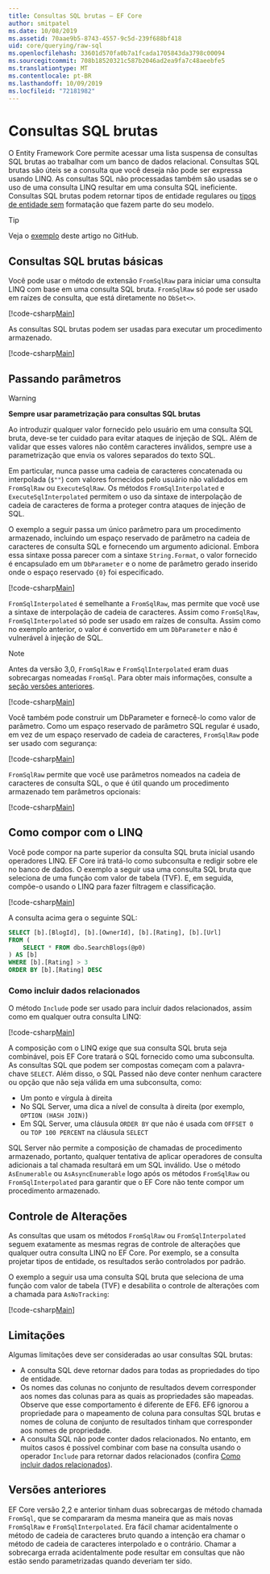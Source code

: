 ```yaml
---
title: Consultas SQL brutas – EF Core
author: smitpatel
ms.date: 10/08/2019
ms.assetid: 70aae9b5-8743-4557-9c5d-239f688bf418
uid: core/querying/raw-sql
ms.openlocfilehash: 33601d570fa0b7a1fcada1705843da3798c00094
ms.sourcegitcommit: 708b18520321c587b2046ad2ea9fa7c48aeebfe5
ms.translationtype: MT
ms.contentlocale: pt-BR
ms.lasthandoff: 10/09/2019
ms.locfileid: "72181982"
---
```

# <a name="raw-sql-queries"></a>Consultas SQL brutas

O Entity Framework Core permite acessar uma lista suspensa de consultas SQL brutas ao trabalhar com um banco de dados relacional. Consultas SQL brutas são úteis se a consulta que você deseja não pode ser expressa usando LINQ. As consultas SQL não processadas também são usadas se o uso de uma consulta LINQ resultar em uma consulta SQL ineficiente. Consultas SQL brutas podem retornar tipos de entidade regulares ou [tipos de entidade sem](xref:core/modeling/keyless-entity-types) formatação que fazem parte do seu modelo.

> [!TIP]  
> Veja o [exemplo](https://github.com/aspnet/EntityFramework.Docs/tree/master/samples/core/Querying/RawSQL/Sample.cs) deste artigo no GitHub.

## <a name="basic-raw-sql-queries"></a>Consultas SQL brutas básicas

Você pode usar o método de extensão `FromSqlRaw` para iniciar uma consulta LINQ com base em uma consulta SQL bruta. `FromSqlRaw` só pode ser usado em raízes de consulta, que está diretamente no `DbSet<>`.

[!code-csharp[Main](../../../samples/core/Querying/RawSQL/Sample.cs#FromSqlRaw)]

As consultas SQL brutas podem ser usadas para executar um procedimento armazenado.

[!code-csharp[Main](../../../samples/core/Querying/RawSQL/Sample.cs#FromSqlRawStoredProcedure)]

## <a name="passing-parameters"></a>Passando parâmetros

> [!WARNING]
> **Sempre usar parametrização para consultas SQL brutas**
>
> Ao introduzir qualquer valor fornecido pelo usuário em uma consulta SQL bruta, deve-se ter cuidado para evitar ataques de injeção de SQL. Além de validar que esses valores não contêm caracteres inválidos, sempre use a parametrização que envia os valores separados do texto SQL.
>
> Em particular, nunca passe uma cadeia de caracteres concatenada ou interpolada (`$""`) com valores fornecidos pelo usuário não validados em `FromSqlRaw` ou `ExecuteSqlRaw`. Os métodos `FromSqlInterpolated` e `ExecuteSqlInterpolated` permitem o uso da sintaxe de interpolação de cadeia de caracteres de forma a proteger contra ataques de injeção de SQL.

O exemplo a seguir passa um único parâmetro para um procedimento armazenado, incluindo um espaço reservado de parâmetro na cadeia de caracteres de consulta SQL e fornecendo um argumento adicional. Embora essa sintaxe possa parecer com a sintaxe `String.Format`, o valor fornecido é encapsulado em um `DbParameter` e o nome de parâmetro gerado inserido onde o espaço reservado `{0}` foi especificado.

[!code-csharp[Main](../../../samples/core/Querying/RawSQL/Sample.cs#FromSqlRawStoredProcedureParameter)]

`FromSqlInterpolated` é semelhante a `FromSqlRaw`, mas permite que você use a sintaxe de interpolação de cadeia de caracteres. Assim como `FromSqlRaw`, `FromSqlInterpolated` só pode ser usado em raízes de consulta. Assim como no exemplo anterior, o valor é convertido em um `DbParameter` e não é vulnerável à injeção de SQL.

> [!NOTE]
> Antes da versão 3,0, `FromSqlRaw` e `FromSqlInterpolated` eram duas sobrecargas nomeadas `FromSql`. Para obter mais informações, consulte a [seção versões anteriores](#previous-versions).

[!code-csharp[Main](../../../samples/core/Querying/RawSQL/Sample.cs#FromSqlInterpolatedStoredProcedureParameter)]

Você também pode construir um DbParameter e fornecê-lo como valor de parâmetro. Como um espaço reservado de parâmetro SQL regular é usado, em vez de um espaço reservado de cadeia de caracteres, `FromSqlRaw` pode ser usado com segurança:

[!code-csharp[Main](../../../samples/core/Querying/RawSQL/Sample.cs#FromSqlRawStoredProcedureSqlParameter)]

`FromSqlRaw` permite que você use parâmetros nomeados na cadeia de caracteres de consulta SQL, o que é útil quando um procedimento armazenado tem parâmetros opcionais:

[!code-csharp[Main](../../../samples/core/Querying/RawSQL/Sample.cs#FromSqlRawStoredProcedureNamedSqlParameter)]

## <a name="composing-with-linq"></a>Como compor com o LINQ

Você pode compor na parte superior da consulta SQL bruta inicial usando operadores LINQ. EF Core irá tratá-lo como subconsulta e redigir sobre ele no banco de dados. O exemplo a seguir usa uma consulta SQL bruta que seleciona de uma função com valor de tabela (TVF). E, em seguida, compõe-o usando o LINQ para fazer filtragem e classificação.

[!code-csharp[Main](../../../samples/core/Querying/RawSQL/Sample.cs#FromSqlInterpolatedComposed)]

A consulta acima gera o seguinte SQL:

```sql
SELECT [b].[BlogId], [b].[OwnerId], [b].[Rating], [b].[Url]
FROM (
    SELECT * FROM dbo.SearchBlogs(@p0)
) AS [b]
WHERE [b].[Rating] > 3
ORDER BY [b].[Rating] DESC
```

### <a name="including-related-data"></a>Como incluir dados relacionados

O método `Include` pode ser usado para incluir dados relacionados, assim como em qualquer outra consulta LINQ:

[!code-csharp[Main](../../../samples/core/Querying/RawSQL/Sample.cs#FromSqlInterpolatedInclude)]

A composição com o LINQ exige que sua consulta SQL bruta seja combinável, pois EF Core tratará o SQL fornecido como uma subconsulta. As consultas SQL que podem ser compostas começam com a palavra-chave `SELECT`. Além disso, o SQL Passed não deve conter nenhum caractere ou opção que não seja válida em uma subconsulta, como:

- Um ponto e vírgula à direita
- No SQL Server, uma dica a nível de consulta à direita (por exemplo, `OPTION (HASH JOIN)`)
- Em SQL Server, uma cláusula `ORDER BY` que não é usada com `OFFSET 0` ou `TOP 100 PERCENT` na cláusula `SELECT`

SQL Server não permite a composição de chamadas de procedimento armazenado, portanto, qualquer tentativa de aplicar operadores de consulta adicionais a tal chamada resultará em um SQL inválido. Use o método `AsEnumerable` ou `AsAsyncEnumerable` logo após os métodos `FromSqlRaw` ou `FromSqlInterpolated` para garantir que o EF Core não tente compor um procedimento armazenado.

## <a name="change-tracking"></a>Controle de Alterações

As consultas que usam os métodos `FromSqlRaw` ou `FromSqlInterpolated` seguem exatamente as mesmas regras de controle de alterações que qualquer outra consulta LINQ no EF Core. Por exemplo, se a consulta projetar tipos de entidade, os resultados serão controlados por padrão.

O exemplo a seguir usa uma consulta SQL bruta que seleciona de uma função com valor de tabela (TVF) e desabilita o controle de alterações com a chamada para `AsNoTracking`:

[!code-csharp[Main](../../../samples/core/Querying/RawSQL/Sample.cs#FromSqlInterpolatedAsNoTracking)]

## <a name="limitations"></a>Limitações

Algumas limitações deve ser consideradas ao usar consultas SQL brutas:

- A consulta SQL deve retornar dados para todas as propriedades do tipo de entidade.
- Os nomes das colunas no conjunto de resultados devem corresponder aos nomes das colunas para as quais as propriedades são mapeadas. Observe que esse comportamento é diferente de EF6. EF6 ignorou a propriedade para o mapeamento de coluna para consultas SQL brutas e nomes de coluna de conjunto de resultados tinham que corresponder aos nomes de propriedade.
- A consulta SQL não pode conter dados relacionados. No entanto, em muitos casos é possível combinar com base na consulta usando o operador `Include` para retornar dados relacionados (confira [Como incluir dados relacionados](#including-related-data)).

## <a name="previous-versions"></a>Versões anteriores

EF Core versão 2,2 e anterior tinham duas sobrecargas de método chamada `FromSql`, que se compararam da mesma maneira que as mais novas `FromSqlRaw` e `FromSqlInterpolated`. Era fácil chamar acidentalmente o método de cadeia de caracteres bruto quando a intenção era chamar o método de cadeia de caracteres interpolado e o contrário. Chamar a sobrecarga errada acidentalmente pode resultar em consultas que não estão sendo parametrizadas quando deveriam ter sido.
